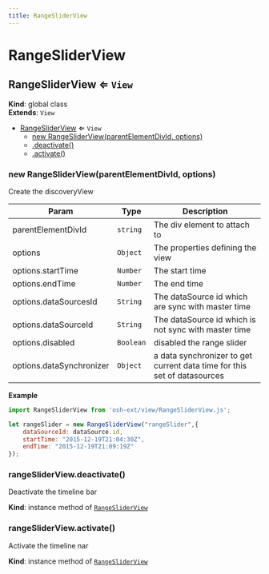 ```yaml
---
title: RangeSliderView
---
```


# RangeSliderView

<a name="RangeSliderView"></a>

## RangeSliderView ⇐ <code>View</code>
**Kind**: global class  
**Extends**: <code>View</code>  

* [RangeSliderView](#RangeSliderView) ⇐ <code>View</code>
    * [new RangeSliderView(parentElementDivId, options)](#new_RangeSliderView_new)
    * [.deactivate()](#RangeSliderView+deactivate)
    * [.activate()](#RangeSliderView+activate)

<a name="new_RangeSliderView_new"></a>

### new RangeSliderView(parentElementDivId, options)
Create the discoveryView


| Param | Type | Description |
| --- | --- | --- |
| parentElementDivId | <code>string</code> | The div element to attach to |
| options | <code>Object</code> | The properties defining the view |
| options.startTime | <code>Number</code> | The start time |
| options.endTime | <code>Number</code> | The end time |
| options.dataSourcesId | <code>String</code> | The dataSource id which are sync with master time |
| options.dataSourceId | <code>String</code> | The dataSource id which is not sync with master time |
| options.disabled | <code>Boolean</code> | disabled the range slider |
| options.dataSynchronizer | <code>Object</code> | a data synchronizer to get current data time for this set of datasources |

**Example**  
```js
import RangeSliderView from 'osh-ext/view/RangeSliderView.js';

let rangeSlider = new RangeSliderView("rangeSlider",{
    dataSourceId: dataSource.id,
    startTime: "2015-12-19T21:04:30Z",
    endTime: "2015-12-19T21:09:19Z"
});
```
<a name="RangeSliderView+deactivate"></a>

### rangeSliderView.deactivate()
Deactivate the timeline bar

**Kind**: instance method of [<code>RangeSliderView</code>](#RangeSliderView)  
<a name="RangeSliderView+activate"></a>

### rangeSliderView.activate()
Activate the timeline nar

**Kind**: instance method of [<code>RangeSliderView</code>](#RangeSliderView)  
